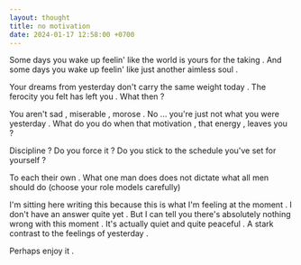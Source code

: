 ```yaml
---
layout: thought
title: no motivation
date: 2024-01-17 12:58:00 +0700
---
```


Some days you wake up feelin' like the world is yours for the taking . And some days you wake up feelin' like just another aimless soul .

Your dreams from yesterday don't carry the same weight today . The ferocity you felt has left you . What then ? 

You aren't sad , miserable , morose . No ... you're just not what you were yesterday . What do you do when that motivation , that energy , leaves you ? 

Discipline ? Do you force it ? Do you stick to the schedule you've set for yourself ? 

To each their own . What one man does does not dictate what all men should do (choose your role models carefully) 

I'm sitting here writing this because this is what I'm feeling at the moment . I don't have an answer quite yet . But I can tell you there's absolutely nothing wrong with this moment . It's actually quiet and quite peaceful . A stark contrast to the feelings of yesterday .

Perhaps enjoy it .
